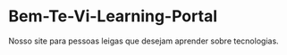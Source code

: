 # Bem-Te-Vi-Learning-Portal
 Nosso site para pessoas leigas que desejam aprender sobre tecnologias.
